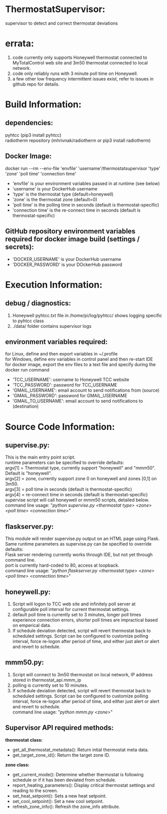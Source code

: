 # ThermostatSupervisor:
supervisor to detect and correct thermostat deviations<br/>

# errata:
1. code currently only supports Honeywell thermostat connected to MyTotalControl web site and 3m50 thermostat connected to local network.
2. code only reliably runs with 3 minute poll time on Honeywell.
3. a few other low frequency intermittent issues exist, refer to issues in github repo for details.

# Build Information:
## dependencies:
pyhtcc (pip3 install pyhtcc)<br/>
radiotherm repository (mhrivnak/radiotherm or pip3 install radiotherm)<br/>

## Docker Image:
docker run --rm --env-file 'envfile' 'username'/thermostatsupervisor 'type' 'zone' 'poll time' 'connection time'<br/>
* 'envfile' is your environment variables passed in at runtime (see below)<br/>
* 'username' is your DockerHub username<br/>
* 'type' is the thermostat type (default=honeywell)<br/>
* 'zone' is the thermostat zone (default=0)<br/>
* 'poll time' is the polling time in seconds (default is thermostat-specific)<br/>
* 'connection time' is the re-connect time in seconds (default is thermostat-specific)<br/>

## GitHub repository environment variables required for docker image build (settings / secrets):
* 'DOCKER_USERNAME' is your DockerHub username<br/>
* 'DOCKER_PASSWORD' is your DOckerHub password<br/>

# Execution Information:
## debug / diagnostics:
1. Honeywell pyhtcc.txt file in /home/pi/log/pyhtcc/ shows logging specific to pyhtcc class
2. ./data/ folder contains supervisor logs

## environment variables required:<br/>
for Linux, define and then export variables in ~/.profile<br/>
for Windows, define env variables in control panel and then re-start IDE<br/>
for docker image, export the env files to a text file and specify during the docker run command<br/>
* 'TCC_USERNAME':  username to Honeywell TCC website
* 'TCC_PASSWORD':  password for TCC_USERNAME
* 'GMAIL_USERNAME': email account to send notifications from (source)
* 'GMAIL_PASSWORD': password for GMAIL_USERNAME
* 'GMAIL_TO_USERNAME': email account to send notifications to (destination)

# Source Code Information:
## supervise.py:
This is the main entry point script.<br/>
runtime parameters can be specified to override defaults:<br/>
argv[1] = Thermostat type, currently support "honeywell" and "mmm50".  Default is "honeywell".<br/>
argv[2] = zone, currently support zone 0 on honeywell and zones [0,1] on 3m50.<br/>
argv[3] = poll time in seconds (default is thermostat-specific)<br/>
argv[4] = re-connect time in seconds (default is thermostat-specific)<br/>
supervise script will call honeywell or mmm50 scripts, detailed below.<br/>
command line usage:  "*python supervise.py \<thermostat type\> \<zone\> \<poll time\> \<connection time\>*"
  
## flaskserver.py:
This module will render supervise.py output on an HTML page using Flask.<br/>
Same runtime parameters as supervise.py can be specified to override defaults:<br/>
Flask server rendering currently works through IDE, but not yet through command line.<br/>
port is currently hard-coded to 80, access at loopback.<br/>
command line usage:  "*python flaskserver.py \<thermostat type\> \<zone\> \<poll time\> \<connection time\>*"

## honeywell.py:
1. Script will logon to TCC web site and infinitely poll server at configurable poll interval for current thermostat settings.
2. default poll time is currently set to 3 minutes, longer poll times experience connection errors, shorter poll times are impractical based on emperical data.
3. If schedule deviation detected, script will revert thermostat back to scheduled settings.
Script can be configured to customize polling interval, force re-logon after period of time, and either just alert or alert and revert to schedule.

## mmm50.py:
1. Script will connect to 3m50 thermostat on local network, IP address stored in thermostat_api.mmm_ip
2. polling is currently set to 10 minutes.
3. If schedule deviation detected, script will revert thermostat back to scheduled settings.
Script can be configured to customize polling interval, force re-logon after period of time, and either just alert or alert and revert to schedule.<br/>
command line usage:  "*python mmm.py \<zone\>*"

## Supervisor API required methods:<br/>
**thermostat class:**<br/>
* get_all_thermostat_metadata(): Return intial thermostat meta data.
* get_target_zone_id(): Return the target zone ID.

**zone class:**<br/>
* get_current_mode(): Determine whether thermostat is following schedule or if it has been deviated from schedule.
* report_heating_parameters(): Display critical thermostat settings and reading to the screen.
* set_heat_setpoint():  Sets a new heat setpoint.
* set_cool_setpoint():  Set a new cool setpoint.
* refresh_zone_info():  Refresh the zone_info attribute.
